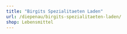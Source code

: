 ```yaml
---
title: "Birgits Spezialitaeten Laden"
url: /diepenau/birgits-spezialitaeten-laden/
shop: Lebensmittel
---
```

